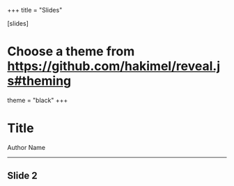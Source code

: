 +++
title = "Slides"

[slides]
# Choose a theme from https://github.com/hakimel/reveal.js#theming
theme = "black"
+++

# Title

Author Name

---

## Slide 2
